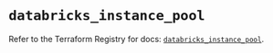 # `databricks_instance_pool`

Refer to the Terraform Registry for docs: [`databricks_instance_pool`](https://registry.terraform.io/providers/databricks/databricks/1.48.2/docs/resources/instance_pool).
